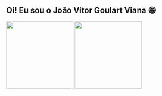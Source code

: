 ## Oi! Eu sou o João Vitor Goulart Viana 😁

 <div>
  <a href="https://github.com/joaovitor-viana
">
  <img height="180em" src="https://github-readme-stats.vercel.app/api?username=joaovitor-viana&show_icons=true&theme=dracula&include_all_commits=true&count_private=true"/>
  <img height="180em" src="https://github-readme-stats.vercel.app/api/top-langs/?username=joaovitor-viana&layout=compact&langs_count=6&theme=dracula"/>
</div>
<div style="display: inline_block"><br>

</div>
 
 <br>

</div>
